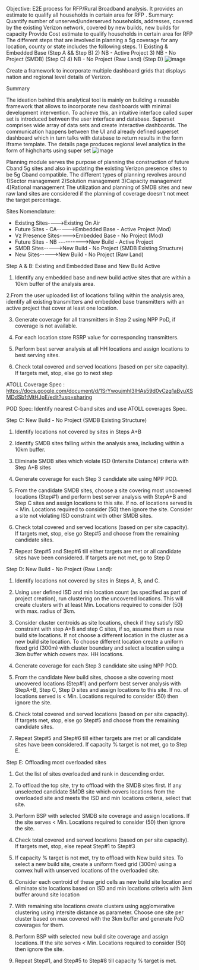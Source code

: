 Objective: 
E2E process for RFP/Rural Broadband analysis. It provides an estimate to qualify all households in certain area for RFP .
Summary:
Quantify number of unserved/underserved households, addresses, covered by the existing Verizon network, covered  by new builds, new builds for capacity
Provide Cost estimate to qualify households in certain area for RFP
The different steps that are involved in planning a 5g coverage for any location, county or state includes the following steps.
		1) Existing & Embedded Base (Step A && Step B)
		2) NB - Active Project
		3) NB - No Project (SMDB) (Step C)
		4) NB - No Project (Raw Land) (Step D)
![image](https://user-images.githubusercontent.com/58075995/213633667-675a624a-94f4-41dc-8c6d-9ece8f5bec54.png)



Create a framework to incorporate multiple dashboard grids that displays nation and regional level details of Verizon. 

Summary

The ideation behind this analytical tool is mainly on building a reusable framework that allows to incorporate new dashboards with minimal development intervention. To achieve this, an intuitive interface called super set is introduced between the user interface and database.
Superset comprises wide array of data sets and create interactive dashboards. The communication happens between the UI and already defined superset dashboard which in turn talks with database to return results in the form Iframe template.
The details page produces regional level analytics in the form of highcharts using super set ![image](https://user-images.githubusercontent.com/58075995/213633723-e9e162a4-7b2d-44b8-b69c-d76b7663f755.png)


Planning module serves the purpose of planning the construction of future Cband 5g sites
and also in updating the existing Verizon presence sites to be 5g Cband compatible.
The different types of planning revolves around
 1)Sector management
 2)Solution management
 3)Capacity management
 4)Rational management
The utilization and planning of SMDB sites and new raw land sites are considered if the planning of
coverage doesn't not meet the target percentage.


Sites Nomenclature:
* Existing Sites---->Existing On Air
* Future Sites - CA----->Embedded Base - Active Project (Mod)
* Vz Presence Sites---->Embedded Base - No Project (Mod)
* Future Sites - NB ---------->New Build - Active Project
* SMDB Sites----->New Build - No Project (SMDB Existing Structure)
* New Sites----->New Build - No Project (Raw Land)


Step A & B: Existing and Embedded Base and New Build Active

1. Identify any embedded base and new build active sites that are within a 10km buffer of the analysis area.

2.From the user uploaded list of locations falling within the analysis area, identify all existing transmitters and embedded base transmitters with an active project that cover at least one location.

3. Generate coverage for all transmitters in Step 2 using NPP PoD, if coverage is not available.

4. For each location store RSRP value for corresponding transmitters.

5. Perform best server analysis at all HH locations and assign locations to best serving sites.

6. Check total covered and served locations (based on per site capacity). If targets met, stop, else go to next step

ATOLL Coverage Spec :  https://docs.google.com/document/d/1SrYwoujmhl3IHAs59d0yCzg1aByuXSMDdSb1tMtHJpE/edit?usp=sharing

 POD Spec: Identify nearest C-band sites and use ATOLL coverages Spec.



Step C: New Build - No Project (SMDB Existing Structure)


1. Identify locations not covered by sites in Steps A+B

2. Identify SMDB sites falling within the analysis area, including within a 10km buffer.

3. Eliminate SMDB sites which violate ISD (Intersite Distance) criteria with Step A+B sites

4. Generate coverage for each Step 3 candidate site using NPP POD.

5. From the candidate SMDB sites, choose a site covering most uncovered locations (Step#1) and perform best server analysis with StepA+B and Step C sites and assign locations to this site. If no. of locations served is < Min. Locations required to consider (50) then ignore the site. Consider a site not violating ISD constraint with other SMDB sites.

6. Check total covered and served locations (based on per site capacity). If targets met, stop, else go Step#5 and choose from the remaining candidate sites.


7. Repeat Step#5 and Step#6 till either targets are met or all candidate sites have been considered. If targets are not met, go to Step D


Step D: New Build - No Project (Raw Land):

1. Identify locations not covered by sites in Steps A, B, and C.

2. Using user defined ISD and min location count (as specified as part of project creation), run clustering on the uncovered locations. This will create clusters with at least Min. Locations required to consider (50) with max. radius of 3km.

3. Consider cluster centroids as site locations, check if they satisfy ISD constraint with step A+B and step C sites, if so, assume them as new build site locations. If not choose a different location in the cluster as a new build site location. To choose different location create a uniform fixed grid (300m) with cluster boundary and select a location using a 3km buffer which covers max. HH locations.

4. Generate coverage for each Step 3 candidate site using NPP POD.

5. From the candidate New build sites, choose a site covering most uncovered locations (Step#1) and perform best server analysis with StepA+B, Step C, Step D sites and assign locations to this site. If no. of locations served is < Min. Locations required to consider (50) then ignore the site.
6. Check total covered and served locations (based on per site capacity). If targets met, stop, else go Step#5 and choose from the remaining candidate sites.

7. Repeat Step#5 and Step#6 till either targets are met or all candidate sites have been considered. If capacity % target is not met, go to Step E.



Step E: Offloading most overloaded sites

1. Get the list of sites overloaded and rank in descending order.

2. To offload the top site, try to offload with the SMDB sites first. If any unselected candidate SMDB site which covers locations from the overloaded site and meets the ISD and min locations criteria, select that site.

3. Perform BSP with selected SMDB site coverage and assign locations. If the site serves <  Min. Locations required to consider (50) then ignore the site.

4. Check total covered and served locations (based on per site capacity). If targets met, stop, else repeat Step#1 to Step#3

5. If capacity % target is not met, try to offload with New build sites. To select a new build site, create a uniform fixed grid (300m) using a convex hull with unserved locations of the overloaded site.

6. Consider each centroid of these grid cells as new build site location and eliminate site locations based on ISD and min locations criteria with 3km buffer around site location

7. With remaining site locations create clusters using agglomerative clustering using intersite distance as parameter. Choose one site per cluster based on max covered with the 3km buffer and generate PoD coverages for them.

8. Perform BSP with selected new build site coverage and assign locations. If the site serves <  Min. Locations required to consider (50) then ignore the site.

9. Repeat Step#1, and Step#5 to Step#8 till capacity % target is met.


